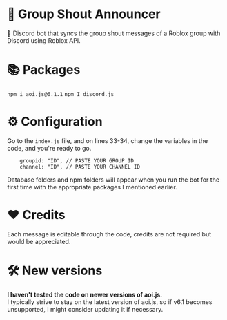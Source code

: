 # 🎉 Group Shout Announcer
🤖 Discord bot that syncs the group shout messages of a Roblox group with Discord using Roblox API.

# 📚 Packages 
```npm i aoi.js@6.1.1```
```npm I discord.js```

# ⚙️ Configuration
Go to the `index.js` file, and on lines 33-34, change the variables in the code, and you're ready to go.
```	
	groupid: "ID", // PASTE YOUR GROUP ID
	channel: "ID", // PASTE YOUR CHANNEL ID
```
Database folders and npm folders will appear when you run the bot for the first time with the appropriate packages I mentioned earlier.
# ❤️ Credits
Each message is editable through the code, credits are not required but would be appreciated.

# 🛠️ New versions
**I haven't tested the code on newer versions of aoi.js.** \
I typically strive to stay on the latest version of aoi.js, so if v6.1 becomes unsupported, I might consider updating it if necessary.
